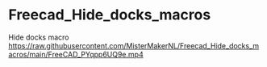 # Freecad_Hide_docks_macros
Hide docks macro
https://raw.githubusercontent.com/MisterMakerNL/Freecad_Hide_docks_macros/main/FreeCAD_PYqpp6UQ9e.mp4
